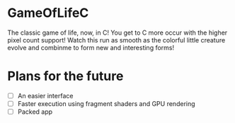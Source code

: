 # GameOfLifeC
The classic game of life, now, in C! You get to C more occur with the higher pixel count support! Watch this run as smooth as the colorful little creature evolve and combinme to form new and interesting forms!
# Plans for the future
- [ ] An easier interface
- [ ] Faster execution using fragment shaders and GPU rendering
- [ ] Packed app
